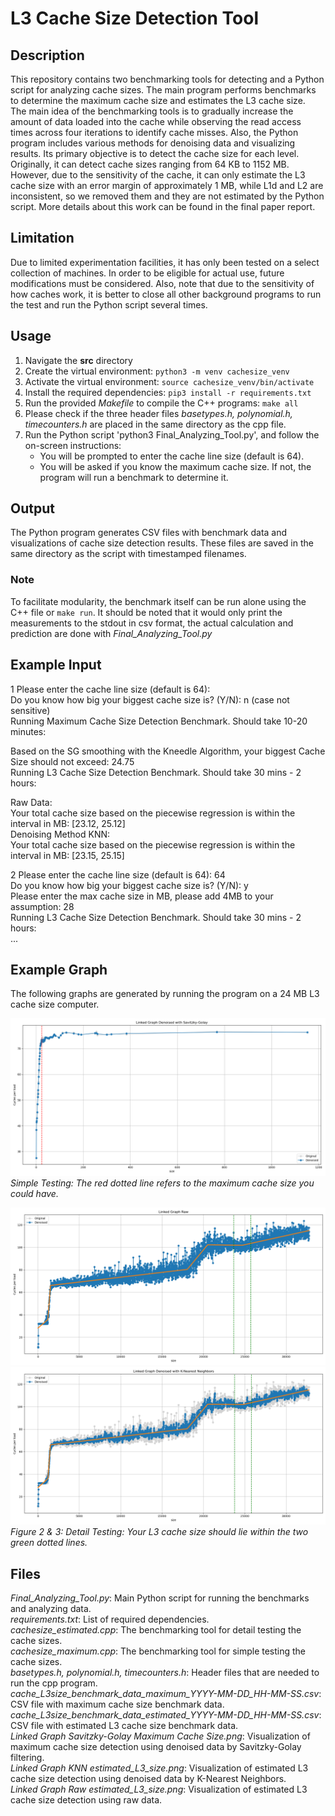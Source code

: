 # L3 Cache Size Detection Tool

## Description
This repository contains two benchmarking tools for detecting and a Python script for analyzing cache sizes. The main program performs benchmarks to determine the maximum cache size and estimates the L3 cache size.    
The main idea of the benchmarking tools is to gradually increase the amount of data loaded into the cache while observing the read access times across four iterations to identify cache misses. Also, the Python program includes various methods for denoising data and visualizing results. Its primary objective is to detect the cache size for each level. Originally, it can detect cache sizes ranging from 64 KB to 1152 MB. However, due to the sensitivity of the cache, it can only estimate the L3 cache size with an error margin of approximately 1 MB, while L1d and L2 are inconsistent, so we removed them and they are not estimated by the Python script. More details about this work can be found in the final paper report.

## Limitation 
Due to limited experimentation facilities, it has only been tested on a select collection of machines. In order to be eligible for actual use, future modifications must be considered.
Also, note that due to the sensitivity of how caches work, it is better to close all other background programs to run the test and run the Python script several times. 

## Usage
1. Navigate the **src** directory
2. Create the virtual environment: `python3 -m venv cachesize_venv`
3. Activate the virtual environment: `source cachesize_venv/bin/activate`
4. Install the required dependencies: `pip3 install -r requirements.txt`  
5. Run the provided *Makefile* to compile the C++ programs: `make all`
6. Please check if the three header files *basetypes.h, polynomial.h, timecounters.h* are placed in the same directory as the cpp file.
7. Run the Python script 'python3 Final_Analyzing_Tool.py', and follow the on-screen instructions:
   - You will be prompted to enter the cache line size (default is 64).
   - You will be asked if you know the maximum cache size. If not, the program will run a benchmark to determine it.

## Output
The Python program generates CSV files with benchmark data and visualizations of cache size detection results. These files are saved in the same directory as the script with timestamped filenames.

### Note
To facilitate modularity, the benchmark itself can be run alone using the C++ file or `make run`. It should be noted that it would only print the measurements to the stdout in csv format, the actual calculation and prediction are done with *Final_Analyzing_Tool.py*

## Example Input
1
Please enter the cache line size (default is 64):   
Do you know how big your biggest cache size is? (Y/N): n (case not sensitive)  
Running Maximum Cache Size Detection Benchmark. Should take 10-20 minutes:   

Based on the SG smoothing with the Kneedle Algorithm, your biggest Cache Size should not exceed:  24.75  
Running L3 Cache Size Detection Benchmark. Should take 30 mins - 2 hours:   

Raw Data:  
Your total cache size based on the piecewise regression is within the interval in MB: [23.12, 25.12]  
Denoising Method KNN:   
Your total cache size based on the piecewise regression is within the interval in MB: [23.15, 25.15]  

2
Please enter the cache line size (default is 64): 64  
Do you know how big your biggest cache size is? (Y/N): y  
Please enter the max cache size in MB, please add 4MB to your assumption: 28  
Running L3 Cache Size Detection Benchmark. Should take 30 mins - 2 hours:   
...

## Example Graph
The following graphs are generated by running the program on a 24 MB L3 cache size computer.   

![Simple Testing](example_graph/Linked_Graph_Savitzky_Golay_24MB.png)   
*Simple Testing: The red dotted line refers to the maximum cache size you could have.*    

![Detail Testing using Raw Data](example_graph/Linked_Graph_Raw_24MB.png)   
![Detail Testing using KNN data](example_graph/Linked_Graph_KNN_24MB.png)   
*Figure 2 & 3: Detail Testing: Your L3 cache size should lie within the two green dotted lines.*    


## Files
*Final_Analyzing_Tool.py*: Main Python script for running the benchmarks and analyzing data.  
*requirements.txt*: List of required dependencies.  
*cachesize_estimated.cpp*: The benchmarking tool for detail testing the cache sizes.  
*cachesize_maximum.cpp*: The benchmarking tool for simple testing the cache sizes.  
*basetypes.h, polynomial.h, timecounters.h*: Header files that are needed to run the cpp program.  
*cache_L3size_benchmark_data_maximum_YYYY-MM-DD_HH-MM-SS.csv*: CSV file with maximum cache size benchmark data.  
*cache_L3size_benchmark_data_estimated_YYYY-MM-DD_HH-MM-SS.csv*: CSV file with estimated L3 cache size benchmark data.  
*Linked Graph Savitzky-Golay Maximum Cache Size.png*: Visualization of maximum cache size detection using denoised data by Savitzky-Golay filtering.  
*Linked Graph KNN estimated_L3_size.png*: Visualization of estimated L3 cache size detection using denoised data by K-Nearest Neighbors.  
*Linked Graph Raw estimated_L3_size.png*: Visualization of estimated L3 cache size detection using raw data.  
